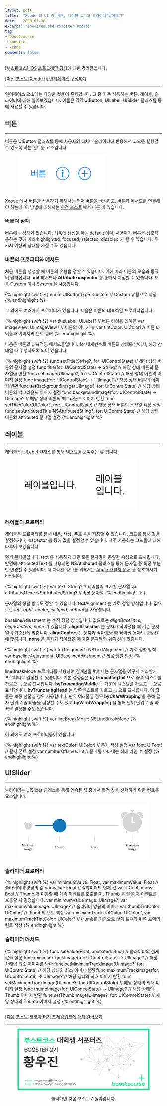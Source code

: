 ```yaml
---
layout: post
title:  "Xcode 의 UI 중 버튼, 레이블 그리고 슬라이더 알아보기"
date:   2020-01-30
excerpt: "#boostcourse #booster #xcode"
tag:
- boostcourse
- booster
- xcode
comments: false
---
```


[[부스트코스] iOS 프로그래밍 강좌](https://www.edwith.org/boostcourse-ios/)에 대한 정리글입니다.

[[이전 포스트]Xcode 의 인터페이스 구성하기](https://woojin-hwang.github.io/xcode-interface/)

---

인터페이스 요소에는 다양한 것들이 존재합니다. 그 중 자주 사용하는 버튼, 레이블, 슬라이더에 대해 알아보겠습니다. 이들은 각각 UIButton,  UILabel, UISlider 클래스를 통해 사용할 수 있습니다.

## 버튼

---

버튼은 UIButton 클래스를 통해 사용자의 터치나 슬라이더에 반응해서 코드를 실행할 수 있도록 하는 컨트롤 요소입니다.

<figure>
  <a href="https://raw.githubusercontent.com/woojin-hwang/woojin-hwang.github.io/master/_posts/img/boostcourse/button.png"><img src="https://raw.githubusercontent.com/woojin-hwang/woojin-hwang.github.io/master/_posts/img/boostcourse/button.png"></a>
</figure>

Xcode 에서 버튼을 사용하기 위해서는 먼저 버튼을 생성하고, 버튼과 메서드를 연결해야 하는데, 이 방법에 대해서는 [이전 포스트](https://woojin-hwang.github.io/xcode-interface/) 에서 다룬 바 있습니다.

### 버튼의 상태

버튼에는 상태가 있습니다. 처음에 생성될 때는 default 이며, 사용자가 버튼을 상호작용하는 것에 따라 highlighted, focused, selected, disabled 가 될 수 있습니다. 두 가지 이상의 상태를 가질 수도 있습니다.

### 버튼의 프로퍼티와 메서드

처음 버튼을 생성할 때 버튼의 유형을 정할 수 있습니다. 이에 따라 버튼의 모습과 동작이 달라집니다. **init 메서드**나 **Attribute inspector** 를 통해서 지정할 수 있습니다. 보통 Custom 이나 System 을 사용합니다.

{% highlight swift %}
enum UIButtonType: Custom // Custom 유형으로 지정
{% endhighlight %}

그 외에도 여러가지 프로퍼티가 있습니다. 다음은 버튼의 대표적인 프로퍼티입니다.

{% highlight swift %}
var titleLabel: UILabel? // 버튼 타이틀 레이블
var imageView: UIImageView? // 버튼의 이미지 뷰
var tintColor: UIColor! // 버튼 타이틀과 이미지의 틴트 컬러
{% endhighlight %}

다음은 버튼의 대표적인 메서드들입니다. for 매개변수로 버튼의 상태를 받아서, 해당 상태일 때 수행하도록 되어 있습니다.

{% highlight swift %}
func setTitle(String?, for: UIControlState) // 해당 상태 버튼의 문자열 설정
func title(for: UIControlState) -> String? // 해당 상태 버튼의 문자열을 반환
func setImage(UIImage?, for: UIControlState) // 해당 상태 버튼의 이미지 설정
func image(for: UIControlState) -> UIImage? // 해당 상태 버튼의 이미지 변환
func setBackgroundImage(UIImage?, for: UIControlState) // 해당 상태 버튼의 백그라운드 이미지 설정
func backgroundImage(for: UIControlState) -> UIImage? // 해당 상태 버튼의 백그라운드 이미지 반환
func setTitleColor(UIColor?, for: UIControlState) // 해당 상태 버튼의 문자열 색상 설정
func setAttributedTitle(NSAttributedString?, for: UIControlState) // 해당 상태 버튼의 attributed 문자열 설정
{% endhighlight %}

## 레이블

---

레이블은 UILabel 클래스를 통해 텍스트를 보여주는 뷰 입니다.

<figure>
  <a href="https://raw.githubusercontent.com/woojin-hwang/woojin-hwang.github.io/master/_posts/img/boostcourse/label.png"><img src="https://raw.githubusercontent.com/woojin-hwang/woojin-hwang.github.io/master/_posts/img/boostcourse/label.png"></a>
</figure>

### 레이블의 프로퍼티

레이블은 프로퍼티를 통해 내용, 색상, 폰트 등을 지정할 수 있습니다. 코드를 통해 값을 설정하거나, inspector 를 통해 값을 설정할 수 있습니다. 자주 사용하는 코드들에 대해 다루어 보겠습니다.

먼저 문자열입니다. text 를 사용하게 되면 모든 문자열이 동일한 속성으로 표시됩니다. 반면에 attributedText 를 사용하면 NSAttributed 클래스를 통해 문자열 중 특정 부분만 변경할 수 있습니다. 더 자세한 정보를 위해서는 [Apple 개발자 문서](https://developer.apple.com/documentation/foundation/nsattributedstring) 를 참조하시기 바랍니다.

{% highlight swift %}
var text: String? // 레이블이 표시할 문자열
var attributedText: NSAttributedString? // 속성 문자열
{% endhighlight %}

문자열의 정렬 방식도 정할 수 있습니다. textAlignment 는 가로 정렬 방식입니다. 값으로는 *left, right, center, justified, natural* 를 사용합니다.

baselineAdjustment 는 수직 정렬 방식입니다. 값으로는 *alignBaselines, alignCenters, none* 가 있습니다. **alignBaselines** 는 문자가 작아졌을 때 기존 문자열의 기준선에 맞춥니다. **alignCenters** 는 문자가 작아졌을 때 작아진 문자의 중앙선에 맞춥니다. **none** 은 문자가 작아졌을 때 기존 문자열의 위쪽 선에 맞춥니다.

{% highlight swift %}
var textAlignment: NSTextAlignment // 가로 정렬 방식
var baselineAdjustment: UIBaselineAdjustment // 세로 정렬 방식
{% endhighlight %}

lineBreakMode 프로퍼티를 사용하여 경계선을 벗어나는 문자열을 어떻게 처리할지 프로퍼티로 결정할 수 있습니다. 기본 설정값은 **byTruncatingTail** 으로 끝쪽 텍스트를 자르고 ... 으로 표시합니다. **byTruncatingMiddle** 는 가운데 텍스트를 자르고 ... 으로 표시합니다. **byTruncatingHead** 는 앞쪽 텍스트를 자르고 ... 으로 표시합니다. 이 값들은 보통 한줄일 경우 사용합니다. 만약 여러줄일 경우 **byCharWrapping** 을 통해 글자 단위로 줄 바꿈을 결정할 수도 있고 **byWordWrapping** 을 통해 단어 단위로 줄 바꿈을 결정할 수도 있습니다.

{% highlight swift %}
var lineBreakMode: NSLineBreakMode
{% endhighlight %}

이 외에도 여러 프로퍼티들이 있습니다.

{% highlight swift %}
var textColor: UIColor! // 문자 색상 설정
var font: UIFont! // 문자 폰트 설정
var numberOfLines: Int // 문자를 나타내는 최대 라인 수 설정
{% endhighlight %}

## UISlider

---

슬라이더는 UISlider 클래스를 통해 연속된 값 중에서 특정 값을 선택하기 위한 컨트롤 요소입니다.

<figure>
  <a href="https://raw.githubusercontent.com/woojin-hwang/woojin-hwang.github.io/master/_posts/img/boostcourse/slider.png"><img src="https://raw.githubusercontent.com/woojin-hwang/woojin-hwang.github.io/master/_posts/img/boostcourse/slider.png"></a>
</figure>

### 슬라이더 프로퍼티

{% highlight swift %}
var minimumValue: Float, var maximumValue: Float // 슬라이더의 양끝의 값
var value: Float // 슬라이더의 현재 값
var isContinuous: Bool // Thumb 가 이동할 때 계속 이벤트를 호출할 지, Thumb 를 뗏을 때 이벤트를 호출할 지 결정합니다.
var minimumValueImage: UIImage?, var maximumValueImage: UIImage? // 슬라이더 양끝의 이미지
var thumbTintColor: UIColor? // thumb의 틴트 색상
var minimumTrackTintColor: UIColor?, var maximumTrackTintColor: UIColor? // thumb를 기준으로 앞쪽 트랙과 뒤쪽 트랙의 틴트 색상
{% endhighlight %}

### 슬라이더 메서드

{% highlight swift %}
func setValue(Float, animated: Bool) // 슬라이더의 현재 값을 설정
func minimumTrackImage(for: UIControlState) -> UIImage? // 해당 상태의 최소 이미지를 반환
func setMinimumTrackImage(UIImage?, for: UIControlState) // 해당 상태의 최소 이미지 설정
func maximumTrackImage(for: UIControlState) -> UIImage? // 해당 상태의 최대 이미지 반환
func setMaximumTrackImage(UIImage?, for: UIControlState) // 해당 상태의 최대 이미지 설정
func thumbImage(for: UIControlState) -> UIImage? // 해당 상태의 Thumb 이미지 반환
func setThumbImage(UIImage?, for: UIControlState) // 해당 상태의 Thumb 이미지 설정
{% endhighlight %}

---

[[다음 포스트]코코아 터치 프레임워크에 대해 알아보기](https://woojin-hwang.github.io/xcode-cocoa/)

---

<figure>
  <a href="https://woojin-hwang.github.io/boostcourse-ios/"><img src="https://raw.githubusercontent.com/woojin-hwang/woojin-hwang.github.io/master/_posts/img/boostcourse/tag.jpg"></a>
</figure>
<center>클릭하면 처음 포스트로 돌아갑니다.</center>
